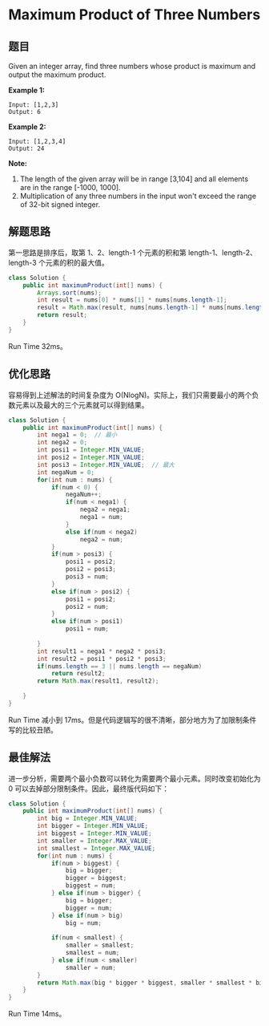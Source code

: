 # Maximum Product of Three Numbers

## 题目

Given an integer array, find three numbers whose product is maximum and output the maximum product.

**Example 1:**

```
Input: [1,2,3]
Output: 6
```

**Example 2:**

```
Input: [1,2,3,4]
Output: 24
```

**Note:**

1. The length of the given array will be in range [3,104] and all elements are in the range [-1000, 1000].
2. Multiplication of any three numbers in the input won't exceed the range of 32-bit signed integer.


## 解题思路

第一思路是排序后，取第 1、2、length-1 个元素的积和第 length-1、length-2、length-3 个元素的积的最大值。

```java
class Solution {
    public int maximumProduct(int[] nums) {
        Arrays.sort(nums);
        int result = nums[0] * nums[1] * nums[nums.length-1];
        result = Math.max(result, nums[nums.length-1] * nums[nums.length-2] * nums[nums.length-3]);
        return result;
    }
}
```

Run Time 32ms。

## 优化思路

容易得到上述解法的时间复杂度为 O(NlogN)。实际上，我们只需要最小的两个负数元素以及最大的三个元素就可以得到结果。

```java
class Solution {
    public int maximumProduct(int[] nums) {
        int nega1 = 0;  // 最小
        int nega2 = 0;
        int posi1 = Integer.MIN_VALUE;
        int posi2 = Integer.MIN_VALUE;
        int posi3 = Integer.MIN_VALUE;  // 最大
        int negaNum = 0;
        for(int num : nums) {
            if(num < 0) {
                negaNum++;
                if(num < nega1) {
                    nega2 = nega1;
                    nega1 = num;
                }
                else if(num < nega2)
                    nega2 = num;
            }
            if(num > posi3) {
                posi1 = posi2;
                posi2 = posi3;
                posi3 = num;
            }
            else if(num > posi2) {
                posi1 = posi2;
                posi2 = num;
            }
            else if(num > posi1)
                posi1 = num;
            
        }
        int result1 = nega1 * nega2 * posi3;
        int result2 = posi1 * posi2 * posi3;
        if(nums.length == 3 || nums.length == negaNum)
            return result2;
        return Math.max(result1, result2);
        
    }
}
```

Run Time 减小到 17ms。但是代码逻辑写的很不清晰，部分地方为了加限制条件写的比较丑陋。

## 最佳解法

进一步分析，需要两个最小负数可以转化为需要两个最小元素。同时改变初始化为 0 可以去掉部分限制条件。因此，最终版代码如下：

```java
class Solution {
    public int maximumProduct(int[] nums) {
        int big = Integer.MIN_VALUE;
        int bigger = Integer.MIN_VALUE;
        int biggest = Integer.MIN_VALUE;
        int smaller = Integer.MAX_VALUE;
        int smallest = Integer.MAX_VALUE;
        for(int num : nums) {
            if(num > biggest) {
                big = bigger;
                bigger = biggest;
                biggest = num;
            } else if(num > bigger) {
                big = bigger;
                bigger = num;
            } else if(num > big)
                big = num;
            
            if(num < smallest) {
                smaller = smallest;
                smallest = num;
            } else if(num < smaller)
                smaller = num;
        }
        return Math.max(big * bigger * biggest, smaller * smallest * biggest);
    }
}
```

Run Time 14ms。